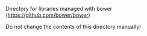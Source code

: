 Directory for libraries managed with bower (https://github.com/bower/bower)

Do not change the contents of this directory manually!
